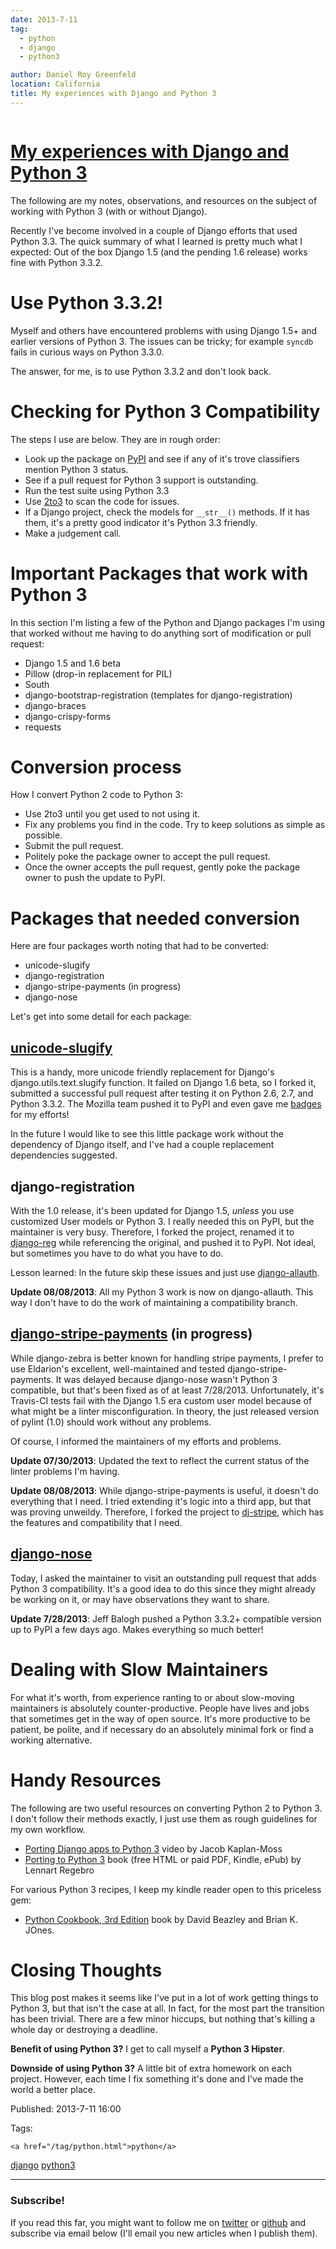 ```yaml
---
date: 2013-7-11
tag: 
  - python
  - django
  - python3

author: Daniel Roy Greenfeld
location: California
title: My experiences with Django and Python 3
---
```

<div class="twelve wide column">

<h1 class="ui block header">
<div class="content">
<a href="/experiences-with-django-python3.html">My experiences with Django and Python 3</a>
</div>
</h1>
<p>The following are my notes, observations, and resources on the subject
of working with Python 3 (with or without Django).</p>
<p>Recently I've become involved in a couple of Django efforts that used
Python 3.3. The quick summary of what I learned is pretty much what I
expected: Out of the box Django 1.5 (and the pending 1.6 release) works
fine with Python 3.3.2.</p>
<h1 id="use-python-332">Use Python 3.3.2!</h1>
<p>Myself and others have encountered problems with using Django 1.5+ and
earlier versions of Python 3. The issues can be tricky; for example
<code>syncdb</code> fails in curious ways on Python 3.3.0.</p>
<p>The answer, for me, is to use Python 3.3.2 and don't look back.</p>
<h1 id="checking-for-python-3-compatibility">Checking for Python 3 Compatibility</h1>
<p>The steps I use are below. They are in rough order:</p>
<ul>
<li>Look up the package on <a href="https://pypi.python.org/pypi/" target="_blank">PyPI</a> and see
if any of it's trove classifiers mention Python 3 status.</li>
<li>See if a pull request for Python 3 support is outstanding.</li>
<li>Run the test suite using Python 3.3</li>
<li>Use <a href="http://docs.python.org/2/library/2to3.html" target="_blank">2to3</a> to scan the
code for issues.</li>
<li>If a Django project, check the models for <code>__str__()</code> methods. If it
has them, it's a pretty good indicator it's Python 3.3 friendly.</li>
<li>Make a judgement call.</li>
</ul>
<h1 id="important-packages-that-work-with-python-3">Important Packages that work with Python 3</h1>
<p>In this section I'm listing a few of the Python and Django packages
I'm using that worked without me having to do anything sort of
modification or pull request:</p>
<ul>
<li>Django 1.5 and 1.6 beta</li>
<li>Pillow (drop-in replacement for PIL)</li>
<li>South</li>
<li>django-bootstrap-registration (templates for django-registration)</li>
<li>django-braces</li>
<li>django-crispy-forms</li>
<li>requests</li>
</ul>
<h1 id="conversion-process">Conversion process</h1>
<p>How I convert Python 2 code to Python 3:</p>
<ul>
<li>Use 2to3 until you get used to not using it.</li>
<li>Fix any problems you find in the code. Try to keep solutions as
simple as possible.</li>
<li>Submit the pull request.</li>
<li>Politely poke the package owner to accept the pull request.</li>
<li>Once the owner accepts the pull request, gently poke the package
owner to push the update to PyPI.</li>
</ul>
<h1 id="packages-that-needed-conversion">Packages that needed conversion</h1>
<p>Here are four packages worth noting that had to be converted:</p>
<ul>
<li>unicode-slugify</li>
<li>django-registration</li>
<li>django-stripe-payments (in progress)</li>
<li>django-nose</li>
</ul>
<p>Let's get into some detail for each package:</p>
<h2 id="unicode-slugifyhttpspypipythonorgpypiunicode-slugify"><a href="https://pypi.python.org/pypi/unicode-slugify" target="_blank">unicode-slugify</a></h2>
<p>This is a handy, more unicode friendly replacement for Django's
django.utils.text.slugify function. It failed on Django 1.6 beta, so I
forked it, submitted a successful pull request after testing it on
Python 2.6, 2.7, and Python 3.3.2. The Mozilla team pushed it to PyPI
and even gave me
<a href="https://badges.mozilla.org/en-US/profiles/profile/pydanny" target="_blank">badges</a> for
my efforts!</p>
<p>In the future I would like to see this little package work without the
dependency of Django itself, and I've had a couple replacement
dependencies suggested.</p>
<h2 id="django-registration">django-registration</h2>
<p>With the 1.0 release, it's been updated for Django 1.5, <em>unless</em> you
use customized User models or Python 3. I really needed this on PyPI,
but the maintainer is very busy. Therefore, I forked the project,
renamed it to <a href="https://pypi.python.org/pypi/django-reg" target="_blank">django-reg</a>
while referencing the original, and pushed it to PyPI. Not ideal, but
sometimes you have to do what you have to do.</p>
<p>Lesson learned: In the future skip these issues and just use
<a href="https://pypi.python.org/pypi/django-allauth" target="_blank">django-allauth</a>.</p>
<p><strong>Update 08/08/2013</strong>: All my Python 3 work is now on django-allauth.
This way I don't have to do the work of maintaining a compatibility
branch.</p>
<h2 id="django-stripe-paymentshttpspypipythonorgpypidjango-stripe-payments-in-progress"><a href="https://pypi.python.org/pypi/django-stripe-payments" target="_blank">django-stripe-payments</a> (in progress)</h2>
<p>While django-zebra is better known for handling stripe payments, I
prefer to use Eldarion's excellent, well-maintained and tested
django-stripe-payments. It was delayed because django-nose wasn't
Python 3 compatible, but that's been fixed as of at least 7/28/2013.
Unfortunately, it's Travis-CI tests fail with the Django 1.5 era custom
user model because of what might be a linter misconfiguration. In
theory, the just released version of pylint (1.0) should work without
any problems.</p>
<p>Of course, I informed the maintainers of my efforts and problems.</p>
<p><strong>Update 07/30/2013</strong>: Updated the text to reflect the current status of
the linter problems I'm having.</p>
<p><strong>Update 08/08/2013</strong>: While django-stripe-payments is useful, it
doesn't do everything that I need. I tried extending it's logic into a
third app, but that was proving unweildy. Therefore, I forked the
project to <a href="https://pypi.python.org/pypi/dj-stripe" target="_blank">dj-stripe</a>, which
has the features and compatibility that I need.</p>
<h2 id="django-nosehttpspypipythonorgpypidjango-nose"><a href="https://pypi.python.org/pypi/django-nose" target="_blank">django-nose</a></h2>
<p>Today, I asked the maintainer to visit an outstanding pull request that
adds Python 3 compatibility. It's a good idea to do this since they
might already be working on it, or may have observations they want to
share.</p>
<p><strong>Update 7/28/2013</strong>: Jeff Balogh pushed a Python 3.3.2+ compatible
version up to PyPI a few days ago. Makes everything so much better!</p>
<h1 id="dealing-with-slow-maintainers">Dealing with Slow Maintainers</h1>
<p>For what it's worth, from experience ranting to or about slow-moving
maintainers is absolutely counter-productive. People have lives and jobs
that sometimes get in the way of open source. It's more productive to
be patient, be polite, and if necessary do an absolutely minimal fork or
find a working alternative.</p>
<h1 id="handy-resources">Handy Resources</h1>
<p>The following are two useful resources on converting Python 2 to Python
3. I don't follow their methods exactly, I just use them as rough
guidelines for my own workflow.</p>
<ul>
<li><a href="http://youtu.be/cJMGvAYYUyY" target="_blank">Porting Django apps to Python 3</a> video
by Jacob Kaplan-Moss</li>
<li><a href="http://python3porting.com/" target="_blank">Porting to Python 3</a> book (free HTML or
paid PDF, Kindle, ePub) by Lennart Regebro</li>
</ul>
<p>For various Python 3 recipes, I keep my kindle reader open to this
priceless gem:</p>
<ul>
<li><a href="http://www.amazon.com/Python-Cookbook-ebook/dp/B00DQV4GGY/?tag=ihpydanny" target="_blank">Python Cookbook, 3rd
Edition</a>
book by David Beazley and Brian K. JOnes.</li>
</ul>
<h1 id="closing-thoughts">Closing Thoughts</h1>
<p>This blog post makes it seems like I've put in a lot of work getting
things to Python 3, but that isn't the case at all. In fact, for the
most part the transition has been trivial. There are a few minor
hiccups, but nothing that's killing a whole day or destroying a
deadline.</p>
<p><strong>Benefit of using Python 3?</strong> I get to call myself a <strong>Python 3
Hipster</strong>.</p>
<p><strong>Downside of using Python 3?</strong> A little bit of extra homework on each
project. However, each time I fix something it's done and I've made
the world a better place.</p>
<p>Published: 2013-7-11 16:00</p>
<p>Tags:
  
    <a href="/tag/python.html">python</a>
<a href="/tag/django.html">django</a>
<a href="/tag/python3.html">python3</a>
</p>
<hr/>
<h3 class="ui header">Subscribe!</h3>
<p>If you read this far, you might want to follow me on <a href="https://twitter.com/pydanny">twitter</a> or <a href="https://github.com/pydanny">github</a> and subscribe via email below (I'll email you new articles when I publish them).</p>
<!-- Begin MailChimp Signup Form -->
</div>